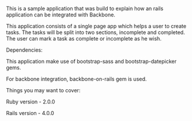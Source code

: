 This is a sample application that was build to explain how an rails application can be integrated with Backbone.

This application consists of a single page app which helps a user to create tasks. The tasks will be split into two sections, incomplete and completed. The user can mark a task as complete or incomplete as he wish.

Dependencies:

This application make use of bootstrap-sass and bootstrap-datepicker gems.

For backbone integration, backbone-on-rails gem is used.

Things you may want to cover:

Ruby version - 2.0.0

Rails version - 4.0.0
